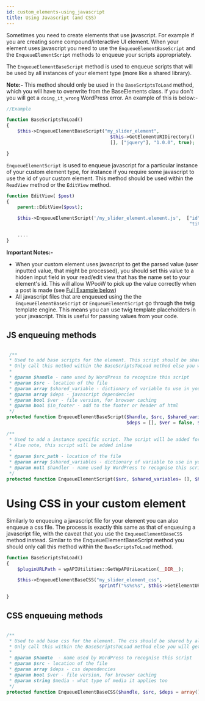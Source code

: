 ```yaml
---
id: custom_elements-using_javascript
title: Using Javascript (and CSS)
---
```

Sometimes you need to create elements that use javascript. For example if you are creating some compound/interactive
UI element. When your element uses javascript you need to use the `EnqueueElementBaseScript` and the `EnqueueElementScript`
methods to enqueue your scripts appropriately.

The `EnqueueElementBaseScript` method is used to enqueue scripts that will be used by all instances of your element
 type (more like a shared library). 
 
 **Note:-** This method should only be used in the `BaseScriptsToLoad` method, which
 you will have to overwrite from the BaseElements class. If you don't you will get a `doing_it_wrong` WordPress error. An example of this is
 below:-

 ```php
 //Example

 function BaseScriptsToLoad()
 {
     $this->EnqueueElementBaseScript("my_slider_element",
                                       $this->GetElementURIDirectory()  . "slider.js",
                                       [], ["jquery"], "1.0.0", true);

 }
 ```

 `EnqueueElementScript` is used to enqueue javascript for a particular instance of your custom element type, for
 instance if you require some javascript to use the id of your custom element. This method should be used within the `ReadView` method
 or the `EditView` method.


 ```php
 function EditView( $post)
 {
     parent::EditView($post);

     $this->EnqueueElementScript('/my_slider_element.element.js',  ["id" =>$this->id,
                                                                    "title" => $this->uploaderTitle]);

     ....
 }

 ```

**Important Notes:-**

* When your custom element uses javascript to get the parsed value (user inputted value, that might be processed), you should set this value to a hidden input field
in your read/edit view that has the name set to your element's id. This will allow WPooW to pick up the value correctly
when a post is made (see [Full Example below](/docs/custom_elements-full_example.html))
* All javascript files that are enqueued using the the `EnqueueElementBaseScript` or `EnqueueElementScript` go through the
twig template engine. This means you can use twig template placeholders in your javascript. This is useful for passing
values from your code.

## JS enqueuing methods

```php

 /**
 * Used to add base scripts for the element. This script should be shared by all instances of this type.
 * Only call this method within the BaseScriptsToLoad method else you will get a `doing_it_wrong` WordPress error
 *
 * @param $handle - name used by WordPress to recognise this script
 * @param $src - location of the file
 * @param array $shared_variable - dictionary of variable to use in your javascript file when replacing the twig templating placeholders
 * @param array $deps - javascript dependencies
 * @param bool $ver - file version, for browser caching
 * @param bool $in_footer - add to the footer or header of html
 */
protected function EnqueueElementBaseScript($handle, $src, $shared_variable = [],
                                            $deps = [], $ver = false, $in_footer = false )

```

```php
/**
 * Used to add a instance specific script. The script will be added for each instance of the element.
 * Also note, this script will be added inline
 *
 * @param $src_path - location of the file
 * @param array $shared_variables - dictionary of variable to use in your javascript file when replacing the twig templating placeholders
 * @param null $handler - name used by WordPress to recognise this script
 */
protected function EnqueueElementScript($src, $shared_variables= [], $handler=null)
```

# Using CSS in your custom element

Similarly to enqueuing a javascript file for your element you can also enqueue a css file. The process is exactly
this same as that of enqueuing a javascript file, with the caveat that you use the `EnqueueElementBaseCSS` method instead.
Similar to the EnqueueElementBaseScript method you should only call this method within the `BaseScriptsToLoad` method.

```php
function BaseScriptsToLoad()
{
    $pluginURLPath = wpAPIUtilities::GetWpAPUriLocation(__DIR__);

    $this->EnqueueElementBaseCSS("my_slider_element_css",
                                  sprintf("%s%s%s", $this->GetElementURIDirectory()  . "slider.css",  [], []);

}
```

## CSS enqueuing methods

```php

/**
 * Used to add base css for the element. The css should be shared by all instances of this type.
 * Only call this within the BaseScriptsToLoad method else you will get `doing_it_wrong` word press error
 *
 * @param $handle  - name used by WordPress to recognise this script
 * @param $src - location of the file
 * @param array $deps - css dependencies
 * @param bool $ver - file version, for browser caching
 * @param string $media - what type of media it applies too
 */
protected function EnqueueElementBaseCSS($handle, $src, $deps = array(), $ver = false, $media = 'all' )

```